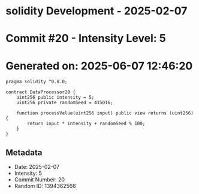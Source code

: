﻿# solidity Development - 2025-02-07
# Commit #20 - Intensity Level: 5
# Generated on: 2025-06-07 12:46:20
```solidity
pragma solidity ^0.8.0;

contract DataProcessor20 {
    uint256 public intensity = 5;
    uint256 private randomSeed = 415016;

    function processValue(uint256 input) public view returns (uint256) {
        return input * intensity + randomSeed % 100;
    }
}
```
## Metadata
- Date: 2025-02-07
- Intensity: 5
- Commit Number: 20
- Random ID: 1394362566
